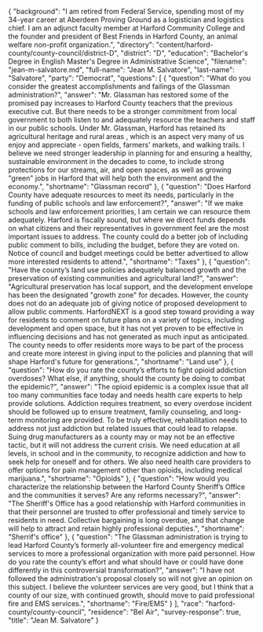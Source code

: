 {
  "background": "I am retired from Federal Service, spending most of my 34-year career at Aberdeen Proving Ground as a logistician and logistics chief.  I am an adjunct faculty member at Harford Community College and the founder and president of Best Friends in Harford County, an animal welfare non-profit organization.",
  "directory": "content/harford-county/county-council/district-D",
  "district": "D",
  "education": "Bachelor's Degree in English Master's Degree in Administrative Science",
  "filename": "jean-m-salvatore.md",
  "full-name": "Jean M. Salvatore",
  "last-name": "Salvatore",
  "party": "Democrat",
  "questions": [
    {
      "question": "What do you consider the greatest accomplishments and failings of the Glassman administration?",
      "answer": "Mr. Glassman has restored some of the promised pay increases to Harford County teachers that the previous executive cut.  But there needs to be a stronger commitment from local government to both listen to and adequately resource the teachers and staff in our public schools.  Under Mr. Glassman, Harford has retained its agricultural heritage and rural areas , which is an aspect very many of us enjoy and appreciate  - open fields, farmers' markets, and walking trails.  I believe we need stronger leadership in planning for and ensuring a healthy, sustainable environment in the decades to come, to include strong protections for our streams, air,  and open spaces,  as well as growing \"green\" jobs in Harford that will help both the environment and the economy.",
      "shortname": "Glassman record"
    },
    {
      "question": "Does Harford County have adequate resources to meet its needs, particularly in the funding of public schools and law enforcement?",
      "answer": "If we make schools and law enforcement priorities, I am certain we can resource them adequately.  Harford is fiscally sound, but where we direct funds depends on what citizens and their representatives in government feel are the most important issues to address.  The county could do a better job of including public comment to bills, including the budget, before they are voted on.  Notice of council and budget meetings could be better advertised to allow more interested residents to attend.",
      "shortname": "Taxes"
    },
    {
      "question": "Have the county’s land use policies adequately balanced growth and the preservation of existing communities and agricultural land?",
      "answer": "Agricultural preservation has local support, and the development envelope has been the designated \"growth zone\" for decades.  However, the county does not do an adequate job of giving notice of proposed development to allow public comments.  HarfordNEXT is a good step toward providing a way for residents to comment on future plans on a variety of topics, including development and open space, but it has not yet proven to be effective in influencing decisions and has not generated as much input as anticipated.  The county needs to offer residents more ways to be part of the process and create more interest in giving input to the policies and planning that will shape Harford's future for generations.",
      "shortname": "Land use"
    },
    {
      "question": "How do you rate the county’s efforts to fight opioid addiction overdoses? What else, if anything, should the county be doing to combat the epidemic?",
      "answer": "The opioid epidemic is a complex issue that all too many communities face today and needs health care experts to help provide solutions.  Addiction requires treatment, so every overdose incident should be followed up to ensure treatment, family counseling, and long-term monitoring are provided.  To be truly effective, rehabilitation needs to address not just addiction but related issues that could lead to relapse.  Suing drug manufacturers as a county may or may not be an effective tactic, but it will not address the current crisis.  We need education at all levels, in school and in the community, to recognize addiction and how to seek help for oneself and for others.  We also need health care providers to offer options for pain management other than opioids, including medical marijuana.",
      "shortname": "Opioids"
    },
    {
      "question": "How would you characterize the relationship between the Harford County Sheriff’s Office and the communities it serves? Are any reforms necessary?",
      "answer": "The Sheriff's Office has a good relationship with Harford communities in that their personnel are trusted to offer professional and timely service to residents in need.  Collective bargaining is long overdue, and that change will help to attract and retain highly professional deputies.",
      "shortname": "Sherrif's office"
    },
    {
      "question": "The Glassman administration is trying to lead Harford County’s formerly all-volunteer fire and emergency medical services to more a professional organization with more paid personnel. How do you rate the county’s effort and what should have or could have done differently in this controversial transformation?",
      "answer": "I have not followed the administration's proposal closely so will not give an opinion on this subject.  I believe the volunteer services are very good, but I think that a county of our size, with continued growth, should move to paid professional fire and EMS services.",
      "shortname": "Fire/EMS"
    }
  ],
  "race": "harford-county/county-council",
  "residence": "Bel Air",
  "survey-response": true,
  "title": "Jean M. Salvatore"
}
